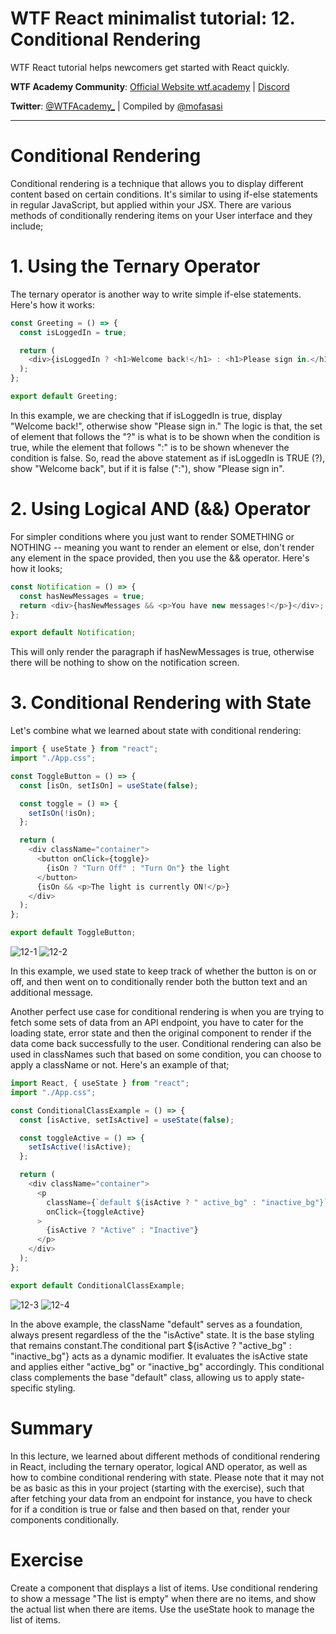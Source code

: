 # WTF React minimalist tutorial: 12. Conditional Rendering

WTF React tutorial helps newcomers get started with React quickly.

**WTF Academy Community**: [Official Website wtf.academy](https://wtf.academy) | [Discord](https://discord.gg/5akcruXrsk)

**Twitter**: [@WTFAcademy\_](https://twitter.com/WTFAcademy_) | Compiled by [@mofasasi](https://twitter.com/mofasasi)

---

# Conditional Rendering

Conditional rendering is a technique that allows you to display different content based on certain conditions. It's similar to using if-else statements in regular JavaScript, but applied within your JSX. There are various methods of conditionally rendering items on your User interface and they include;

# 1. Using the Ternary Operator

The ternary operator is another way to write simple if-else statements. Here's how it works:

```javascript
const Greeting = () => {
  const isLoggedIn = true;

  return (
    <div>{isLoggedIn ? <h1>Welcome back!</h1> : <h1>Please sign in.</h1>}</div>
  );
};

export default Greeting;
```

In this example, we are checking that if isLoggedIn is true, display "Welcome back!", otherwise show "Please sign in."
The logic is that, the set of element that follows the "?" is what is to be shown when the condition is true, while the element that follows ":" is to be shown whenever the condition is false. So, read the above statement as if isLoggedIn is TRUE (?), show "Welcome back", but if it is false (":"), show "Please sign in".

# 2. Using Logical AND (&&) Operator

For simpler conditions where you just want to render SOMETHING or NOTHING -- meaning you want to render an element or else, don't render any element in the space provided, then you use the && operator. Here's how it looks;

```javascript
const Notification = () => {
  const hasNewMessages = true;
  return <div>{hasNewMessages && <p>You have new messages!</p>}</div>;
};

export default Notification;
```

This will only render the paragraph if hasNewMessages is true, otherwise there will be nothing to show on the notification screen.

# 3. Conditional Rendering with State

Let's combine what we learned about state with conditional rendering:

```javascript
import { useState } from "react";
import "./App.css";

const ToggleButton = () => {
  const [isOn, setIsOn] = useState(false);

  const toggle = () => {
    setIsOn(!isOn);
  };

  return (
    <div className="container">
      <button onClick={toggle}>
        {isOn ? "Turn Off" : "Turn On"} the light
      </button>
      {isOn && <p>The light is currently ON!</p>}
    </div>
  );
};

export default ToggleButton;
```

![12-1](./img/12-1.png) ![12-2](./img/12-2.png)

In this example, we used state to keep track of whether the button is on or off, and then went on to conditionally render both the button text and an additional message.

Another perfect use case for conditional rendering is when you are trying to fetch some sets of data from an API endpoint, you have to cater for the loading state, error state and then the original component to render if the data come back successfully to the user. Conditional rendering can also be used in classNames such that based on some condition, you can choose to apply a className or not. Here's an example of that;

```javascript
import React, { useState } from "react";
import "./App.css";

const ConditionalClassExample = () => {
  const [isActive, setIsActive] = useState(false);

  const toggleActive = () => {
    setIsActive(!isActive);
  };

  return (
    <div className="container">
      <p
        className={`default ${isActive ? " active_bg" : "inactive_bg"}`}
        onClick={toggleActive}
      >
        {isActive ? "Active" : "Inactive"}
      </p>
    </div>
  );
};

export default ConditionalClassExample;
```

![12-3](./img/12-3.png) ![12-4](./img/12-4.png)

In the above example, the className "default" serves as a foundation, always present regardless of the the "isActive" state. It is the base styling that remains constant.The conditional part ${isActive ? "active_bg" : "inactive_bg"} acts as a dynamic modifier. It evaluates the isActive state and applies either "active_bg" or "inactive_bg" accordingly. This conditional class complements the base "default" class, allowing us to apply state-specific styling.

# Summary

In this lecture, we learned about different methods of conditional rendering in React, including the ternary operator, logical AND operator, as well as how to combine conditional rendering with state.
Please note that it may not be as basic as this in your project (starting with the exercise), such that after fetching your data from an endpoint for instance, you have to check for if a condition is true or false and then based on that, render your components conditionally.

# Exercise

Create a component that displays a list of items. Use conditional rendering to show a message "The list is empty" when there are no items, and show the actual list when there are items. Use the useState hook to manage the list of items.

